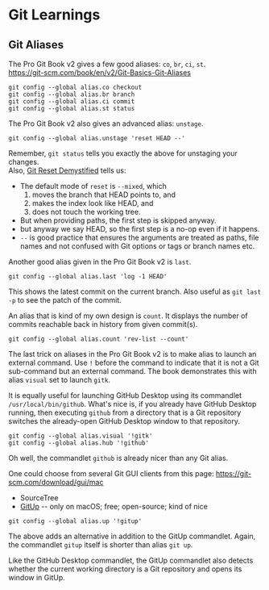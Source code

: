# Git Learnings

## Git Aliases

The Pro Git Book v2 gives a few good aliases: `co`, `br`, `ci`, `st`.<br>
https://git-scm.com/book/en/v2/Git-Basics-Git-Aliases

```
git config --global alias.co checkout
git config --global alias.br branch
git config --global alias.ci commit
git config --global alias.st status
```

The Pro Git Book v2 also gives an advanced alias: `unstage`.

```
git config --global alias.unstage 'reset HEAD --'
```

Remember, `git status` tells you exactly the above for unstaging your changes.<br>
Also, [Git Reset Demystified](https://git-scm.com/book/en/v2/Git-Tools-Reset-Demystified)
tells us:
  - The default mode of `reset` is `--mixed`, which
    1. moves the branch that HEAD points to, and
    2. makes the index look like HEAD, and
    3. does not touch the working tree.
  - But when providing paths, the first step is skipped anyway.
  - but anyway we say HEAD, so the first step is a no-op even if it happens.
  - `--` is good practice that ensures the arguments are treated as paths, file
    names and not confused with Git options or tags or branch names etc.

Another good alias given in the Pro Git Book v2 is `last`.

```
git config --global alias.last 'log -1 HEAD'
```

This shows the latest commit on the current branch.
Also useful as `git last -p` to see the patch of the commit.

An alias that is kind of my own design is `count`.  It displays the number of
commits reachable back in history from given commit(s).

```
git config --global alias.count 'rev-list --count'
```

The last trick on aliases in the Pro Git Book v2 is to make alias to launch an
external command.  Use `!` before the command to indicate that it is not a Git
sub-command but an external command.  The book demonstrates this with alias
`visual` set to launch `gitk`.

It is equally useful for launching GitHub Desktop using its commandlet
`/usr/local/bin/github`.  What's nice is, if you already have GitHub Desktop
running, then executing `github` from a directory that is a Git repository
switches the already-open GitHub Desktop window to that repository.

```
git config --global alias.visual '!gitk'
git config --global alias.hub '!github'
```

Oh well, the commandlet `github` is already nicer than any Git alias.

One could choose from several Git GUI clients from this page:
https://git-scm.com/download/gui/mac
  * SourceTree
  * [GitUp](http://gitup.co) -- only on macOS; free; open-source; kind of nice

```
git config --global alias.up '!gitup'
```

The above adds an alternative in addition to the GitUp commandlet.
Again, the commandlet `gitup` itself is shorter than alias `git up`.

Like the GitHub Desktop commandlet, the GitUp commandlet also detects whether
the current working directory is a Git repository and opens its window in GitUp.
